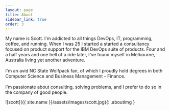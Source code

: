 ```yaml
---
layout: page
title: About
sidebar_link: true
order: 3
---
```


<p class="message">
  My name is Scott. I'm addicted to all things DevOps, IT, programming, coffee,
  and running. When I was 25 I started a started a consultancy focused on product
  support for the IBM DevOps suite of products.  Four and a half years and one
  hell of a ride later, I've found myself in Melbourne, Australia living yet
  another adventure.
<br /><br />
  I'm an avid NC State Wolfpack fan, of which I proudly hold degrees in both
  Computer Science and Business Management - Finance.
<br /><br />
  I'm passionate about consulting, solving problems, and I prefer to do so in the
  company of good people.
</p>

![scott]({{ site.name }}/assets/images/scott.jpg){: .aboutimg }
